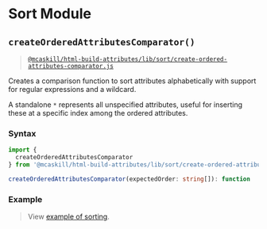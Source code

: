 # Sort Module

## `createOrderedAttributesComparator()`

> [`@mcaskill/html-build-attributes/lib/sort/create-ordered-attributes-comparator.js`](/src/lib/sort/create-ordered-attributes-comparator.ts)

Creates a comparison function to sort attributes alphabetically
with support for regular expressions and a wildcard.

A standalone `*` represents all unspecified attributes, useful for inserting
these at a specific index among the ordered attributes.

### Syntax

```ts
import {
  createOrderedAttributesComparator
} from '@mcaskill/html-build-attributes/lib/sort/create-ordered-attributes-comparator.js';

createOrderedAttributesComparator(expectedOrder: string[]): function
```

### Example

> View [example of sorting](/examples/compose-attributes-expected-order).
